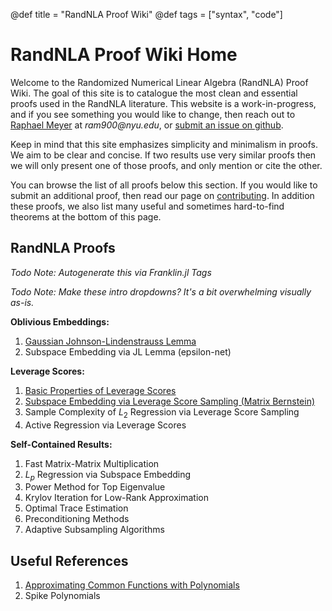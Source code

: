 @def title = "RandNLA Proof Wiki"
@def tags = ["syntax", "code"]

# RandNLA Proof Wiki Home

Welcome to the Randomized Numerical Linear Algebra (RandNLA) Proof Wiki.
The goal of this site is to catalogue the most clean and essential proofs used in the RandNLA literature.
This website is a work-in-progress, and if you see something you would like to change, then reach out to [Raphael Meyer](https://ram900.hosting.nyu.edu) at _ram900@nyu.edu_, or [submit an issue on github](https://github.com/RandNLA/RandNLA.github.io/issues/new/choose).

Keep in mind that this site emphasizes simplicity and minimalism in proofs.
We aim to be clear and concise.
If two results use very similar proofs then we will only present one of those proofs, and only mention or cite the other.

You can browse the list of all proofs below this section.
If you would like to submit an additional proof, then read our page on [contributing](/contributing/).
In addition these proofs, we also list many useful and sometimes hard-to-find theorems at the bottom of this page.

## RandNLA Proofs

_Todo Note: Autogenerate this via Franklin.jl Tags_

_Todo Note: Make these intro dropdowns? It's a bit overwhelming visually as-is._

**Oblivious Embeddings:**
1. [Gaussian Johnson-Lindenstrauss Lemma](/johnson-lindenstrauss)
1. Subspace Embedding via JL Lemma (epsilon-net)

**Leverage Scores:**
1. [Basic Properties of Leverage Scores](/leverage-score-properties/)
1. [Subspace Embedding via Leverage Score Sampling (Matrix Bernstein)](/leverage-subspace-embedding/)
1. Sample Complexity of $L_2$ Regression via Leverage Score Sampling
1. Active Regression via Leverage Scores

**Self-Contained Results:**
1. Fast Matrix-Matrix Multiplication
1. $L_p$ Regression via Subspace Embedding
1. Power Method for Top Eigenvalue
1. Krylov Iteration for Low-Rank Approximation
1. Optimal Trace Estimation
1. Preconditioning Methods
1. Adaptive Subsampling Algorithms


## Useful References

1. [Approximating Common Functions with Polynomials](/polynomial-approximations/)
1. Spike Polynomials
